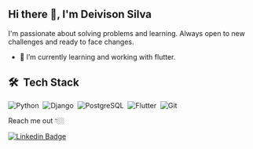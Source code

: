 ## Hi there 👋, I'm Deivison Silva

I'm passionate about solving problems and learning. Always open to new challenges and ready to face changes.

- 🌱 I’m currently learning and working with flutter.

## 🛠 &nbsp;Tech Stack

![Python](https://img.shields.io/badge/-Python-05122A?style=flat&logo=python)&nbsp;
![Django](https://img.shields.io/badge/-Django-05122A?style=flat&logo=django)&nbsp;
![PostgreSQL](https://img.shields.io/badge/-PostgresSQL-05122A?style=flat&logo=postgresql)&nbsp;
![Flutter](https://img.shields.io/badge/-Flutter-05122A?style=flat&logo=flutter&logoColor=blue)&nbsp;
![Git](https://img.shields.io/badge/-Git-05122A?style=flat&logo=git&logoColor=red)&nbsp;

Reach me out 👇🏼

[![Linkedin Badge](https://img.shields.io/badge/-LinkedIn-blue?style=flat-square&logo=Linkedin&logoColor=white&link=https://www.linkedin.com/in/deivisonsilva/)](https://www.linkedin.com/in/deivisonsilva/)

<!--
**deivison-silva/deivison-silva** is a ✨ _special_ ✨ repository because its `README.md` (this file) appears on your GitHub profile.

Here are some ideas to get you started:

- 🔭 I’m currently working on ...
- 🌱 I’m currently learning ...
- 👯 I’m looking to collaborate on ...
- 🤔 I’m looking for help with ...
- 💬 Ask me about ...
- 📫 How to reach me: ...
- 😄 Pronouns: ...
- ⚡ Fun fact: ...
-->
